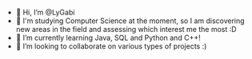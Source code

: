 - 👋 Hi, I’m @LyGabi
- 👀 I'm studying Computer Science at the moment, so I am discovering new areas in the field and assessing which interest me the most :D
- 🌱 I’m currently learning Java, SQL and Python and C++!
- 💞️ I’m looking to collaborate on various types of projects :)

<!---
LyGabi/LyGabi is a ✨ special ✨ repository because its `README.md` (this file) appears on your GitHub profile.
You can click the Preview link to take a look at your changes.
--->
